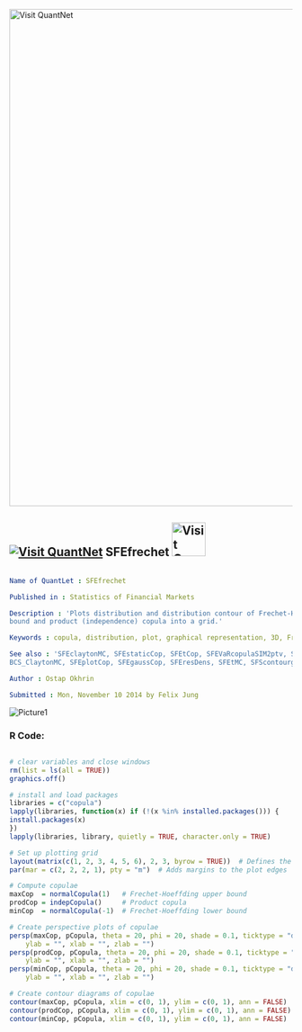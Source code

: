 
[<img src="https://github.com/QuantLet/Styleguide-and-FAQ/blob/master/pictures/banner.png" width="884" alt="Visit QuantNet">](http://quantlet.de/)

## [<img src="https://github.com/QuantLet/Styleguide-and-FAQ/blob/master/pictures/qloqo.png" alt="Visit QuantNet">](http://quantlet.de/) **SFEfrechet** [<img src="https://github.com/QuantLet/Styleguide-and-FAQ/blob/master/pictures/QN2.png" width="60" alt="Visit QuantNet 2.0">](http://quantlet.de/)

```yaml

Name of QuantLet : SFEfrechet

Published in : Statistics of Financial Markets

Description : 'Plots distribution and distribution contour of Frechet-Hoeffding upper bound, lower
bound and product (independence) copula into a grid.'

Keywords : copula, distribution, plot, graphical representation, 3D, Frechet, cdf, contour

See also : 'SFEclaytonMC, SFEstaticCop, SFEtCop, SFEVaRcopulaSIM2ptv, SFEArchCopDensity,
BCS_ClaytonMC, SFEplotCop, SFEgaussCop, SFEresDens, SFEtMC, SFScontourgumbel, SFEgaussCop'

Author : Ostap Okhrin

Submitted : Mon, November 10 2014 by Felix Jung

```

![Picture1](SFEfrechet-1.png)


### R Code:
```r

# clear variables and close windows
rm(list = ls(all = TRUE))
graphics.off()

# install and load packages
libraries = c("copula")
lapply(libraries, function(x) if (!(x %in% installed.packages())) {
install.packages(x)
})
lapply(libraries, library, quietly = TRUE, character.only = TRUE)

# Set up plotting grid
layout(matrix(c(1, 2, 3, 4, 5, 6), 2, 3, byrow = TRUE))  # Defines the array of the plots
par(mar = c(2, 2, 2, 1), pty = "m")  # Adds margins to the plot edges

# Compute copulae
maxCop  = normalCopula(1)   # Frechet-Hoeffding upper bound
prodCop = indepCopula()     # Product copula
minCop  = normalCopula(-1)  # Frechet-Hoeffding lower bound

# Create perspective plots of copulae
persp(maxCop, pCopula, theta = 20, phi = 20, shade = 0.1, ticktype = "detailed", 
    ylab = "", xlab = "", zlab = "")
persp(prodCop, pCopula, theta = 20, phi = 20, shade = 0.1, ticktype = "detailed", 
    ylab = "", xlab = "", zlab = "")
persp(minCop, pCopula, theta = 20, phi = 20, shade = 0.1, ticktype = "detailed", 
    ylab = "", xlab = "", zlab = "")

# Create contour diagrams of copulae
contour(maxCop, pCopula, xlim = c(0, 1), ylim = c(0, 1), ann = FALSE)
contour(prodCop, pCopula, xlim = c(0, 1), ylim = c(0, 1), ann = FALSE)
contour(minCop, pCopula, xlim = c(0, 1), ylim = c(0, 1), ann = FALSE)
```
